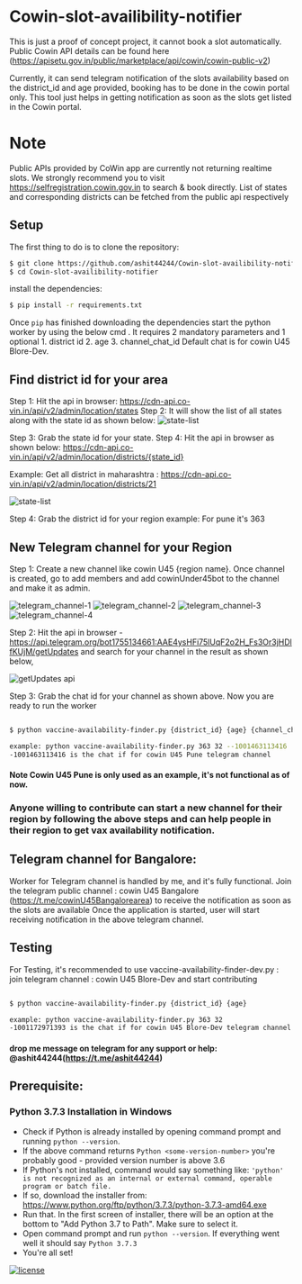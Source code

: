# Cowin-slot-availibility-notifier

This is just a proof of concept project, it cannot book a slot automatically.
Public Cowin API details can be found here (https://apisetu.gov.in/public/marketplace/api/cowin/cowin-public-v2)

Currently, it can send telegram notification of the slots availability based on the district_id and age provided, booking has to be done in the cowin portal only.
This tool just helps in getting notification as soon as the slots get listed in the Cowin portal. 

# Note 

Public APIs provided by CoWin app are currently not returning realtime slots. We strongly recommend you to visit https://selfregistration.cowin.gov.in to search & book directly.
List of states and corresponding districts can be fetched from the public api respectively

## Setup

The first thing to do is to clone the repository:

```sh
$ git clone https://github.com/ashit44244/Cowin-slot-availibility-notifier.git
$ cd Cowin-slot-availibility-notifier
```

install the dependencies:

```sh
$ pip install -r requirements.txt
```

Once `pip` has finished downloading the dependencies start the python worker by using 
the below cmd . It requires 2 mandatory parameters and 1 optional  1. district id 2. age 3. channel_chat_id
Default chat is for cowin U45 Blore-Dev. 

## Find district id for your area

Step 1: Hit the api in browser: https://cdn-api.co-vin.in/api/v2/admin/location/states
Step 2: It will show the list of all states along with the state id as shown below:
![state-list](img/states.PNG?raw=true)

Step 3: Grab the state id for your state.
Step 4: Hit the api in browser as shown below: https://cdn-api.co-vin.in/api/v2/admin/location/districts/{state_id}

Example: Get all district in maharashtra :  https://cdn-api.co-vin.in/api/v2/admin/location/districts/21

![state-list](img/district.PNG?raw=true)

Step 4: Grab the district id for your region example: For pune it's 363

## New Telegram channel for your Region

Step 1: Create a new channel like cowin U45 {region name}. Once channel is created, go to add members and add cowinUnder45bot
to the channel and make it as admin.

![telegram_channel-1](img/telegram-1.PNG?raw=true)
![telegram_channel-2](img/telegram-2.PNG?raw=true)
![telegram_channel-3](img/telegram-3.PNG?raw=true)
![telegram_channel-4](img/telegram-4.PNG?raw=true)

Step 2: Hit the api in browser - https://api.telegram.org/bot1755134661:AAE4ysHFi75lUqF2o2H_Fs3Or3jHDlfKUjM/getUpdates
 and search for your channel in the result as shown below, 

![getUpdates api](img/get_updates_api.PNG?raw=true)

Step 3: Grab the chat id for your channel as shown above. Now you are ready to run the worker



```sh

$ python vaccine-availability-finder.py {district_id} {age} {channel_chat_id}

example: python vaccine-availability-finder.py 363 32 --1001463113416
-1001463113416 is the chat if for cowin U45 Pune telegram channel


```
#### Note Cowin U45 Pune is only used as an example, it's not functional as of now.

### Anyone willing to contribute can start a new channel for their region by following the above steps and can help people in their region to get vax availability notification.

## Telegram channel for Bangalore:

Worker for Telegram channel is handled by me, and it's fully functional. 
Join the telegram public channel : cowin U45 Bangalore (https://t.me/cowinU45Bangalorearea) to receive the notification as soon as the slots are available
Once the application is started, user will start receiving notification in the above telegram channel.


## Testing

For Testing, it's recommended to use vaccine-availability-finder-dev.py : join telegram channel : cowin U45 Blore-Dev and start contributing

```sh

$ python vaccine-availability-finder.py {district_id} {age}

example: python vaccine-availability-finder.py 363 32
-1001172971393 is the chat if for cowin U45 Blore-Dev telegram channel


```

#### drop me message on telegram for any support or help: @ashit44244(https://t.me/ashit44244)


## Prerequisite:
### Python 3.7.3 Installation in Windows
- Check if Python is already installed by opening command prompt and running ```python --version```.
- If the above command returns ```Python <some-version-number>``` you're probably good - provided version number is above 3.6
- If Python's not installed, command would say something like: ```'python' is not recognized as an internal or external command, operable program or batch file.```
- If so, download the installer from: https://www.python.org/ftp/python/3.7.3/python-3.7.3-amd64.exe
- Run that. In the first screen of installer, there will be an option at the bottom to "Add Python 3.7 to Path". Make sure to select it.
- Open command prompt and run ```python --version```. If everything went well it should say ```Python 3.7.3```
- You're all set! 

[![license](https://img.shields.io/github/license/DAVFoundation/captain-n3m0.svg?style=flat-square)](https://github.com/DAVFoundation/captain-n3m0/blob/master/LICENSE)
